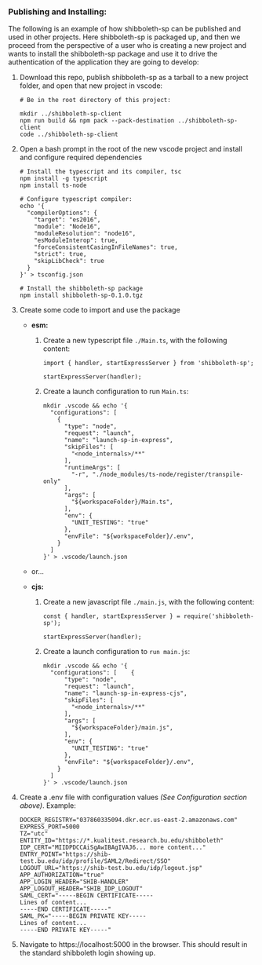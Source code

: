### Publishing and Installing:

The following is an example of how shibboleth-sp can be published and used in other projects.
Here shibboleth-sp is packaged up, and then we proceed from the perspective of a user who is creating a new project and wants to install the shibboleth-sp package and use it to drive the authentication of the application they are going to develop:

1. Download this repo, publish shibboleth-sp as a tarball to a new project folder, and open that new project in vscode:

   ```
   # Be in the root directory of this project:
   
   mkdir ../shibboleth-sp-client
   npm run build && npm pack --pack-destination ../shibboleth-sp-client
   code ../shibboleth-sp-client
   ```

2. Open a bash prompt in the root of the new vscode project and install and configure required dependencies

   ```
   # Install the typescript and its compiler, tsc
   npm install -g typescript
   npm install ts-node
   
   # Configure typescript compiler:
   echo '{
     "compilerOptions": {
       "target": "es2016",
       "module": "Node16",
       "moduleResolution": "node16",
       "esModuleInterop": true,
       "forceConsistentCasingInFileNames": true,
       "strict": true,
       "skipLibCheck": true
     }
   }' > tsconfig.json
   
   # Install the shibboleth-sp package
   npm install shibboleth-sp-0.1.0.tgz
   ```

3. Create some code to import and use the package

   - **esm:**

     1. Create a new typescript file `./Main.ts`, with the following content:

        ```
        import { handler, startExpressServer } from 'shibboleth-sp';
        
        startExpressServer(handler);
        ```

     2. Create a launch configuration to run `Main.ts`:

        ```
        mkdir .vscode && echo '{
          "configurations": [
            {
              "type": "node",
              "request": "launch",
              "name": "launch-sp-in-express",
              "skipFiles": [
                "<node_internals>/**"
              ],
              "runtimeArgs": [
                "-r", "./node_modules/ts-node/register/transpile-only"
              ],
              "args": [
                "${workspaceFolder}/Main.ts",
              ],
              "env": {
                "UNIT_TESTING": "true"
              },
              "envFile": "${workspaceFolder}/.env",  
            }
          ]
        }' > .vscode/launch.json
        ```

   - or...

   - **cjs:**

     1. Create a new javascript file `./main.js`, with the following content:

        ```
        const { handler, startExpressServer } = require('shibboleth-sp');
        
        startExpressServer(handler);
        ```

     2. Create a launch configuration to `run main.js`:

        ```
        mkdir .vscode && echo '{
          "configurations": [    {
              "type": "node",
              "request": "launch",
              "name": "launch-sp-in-express-cjs",
              "skipFiles": [
                "<node_internals>/**"
              ],
              "args": [
                "${workspaceFolder}/main.js",
              ],
              "env": {
                "UNIT_TESTING": "true"
              },
              "envFile": "${workspaceFolder}/.env",  
            }
          ]
        }' > .vscode/launch.json
        ```

4. Create a .env file with configuration values *(See Configuration section above)*. Example:

   ```
   DOCKER_REGISTRY="037860335094.dkr.ecr.us-east-2.amazonaws.com"
   EXPRESS_PORT=5000
   TZ="utc"
   ENTITY_ID="https://*.kualitest.research.bu.edu/shibboleth"
   IDP_CERT="MIIDPDCCAiSgAwIBAgIVAJ6... more content..."
   ENTRY_POINT="https://shib-test.bu.edu/idp/profile/SAML2/Redirect/SSO"
   LOGOUT_URL="https://shib-test.bu.edu/idp/logout.jsp"
   APP_AUTHORIZATION="true"
   APP_LOGIN_HEADER="SHIB-HANDLER"
   APP_LOGOUT_HEADER="SHIB_IDP_LOGOUT"
   SAML_CERT="-----BEGIN CERTIFICATE-----
   Lines of content...
   -----END CERTIFICATE-----"
   SAML_PK="-----BEGIN PRIVATE KEY-----
   Lines of content...
   -----END PRIVATE KEY-----"
   ```

5. Navigate to https://localhost:5000 in the browser. This should result in the standard shibboleth login showing up.